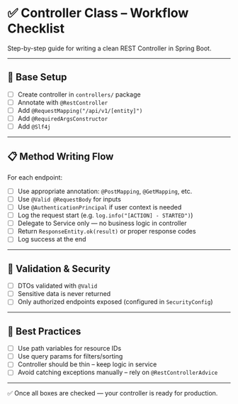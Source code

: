 # ✅ Controller Class – Workflow Checklist

Step-by-step guide for writing a clean REST Controller in Spring Boot.

---

## 🧱 Base Setup

- [ ] Create controller in `controllers/` package
- [ ] Annotate with `@RestController`
- [ ] Add `@RequestMapping("/api/v1/[entity]")`
- [ ] Add `@RequiredArgsConstructor`
- [ ] Add `@Slf4j`

---

## 📋 Method Writing Flow

For each endpoint:

- [ ] Use appropriate annotation: `@PostMapping`, `@GetMapping`, etc.
- [ ] Use `@Valid @RequestBody` for inputs
- [ ] Use `@AuthenticationPrincipal` if user context is needed
- [ ] Log the request start (e.g. `log.info("[ACTION] - STARTED")`)
- [ ] Delegate to Service only — no business logic in controller
- [ ] Return `ResponseEntity.ok(result)` or proper response codes
- [ ] Log success at the end

---

## 🧪 Validation & Security

- [ ] DTOs validated with `@Valid`
- [ ] Sensitive data is never returned
- [ ] Only authorized endpoints exposed (configured in `SecurityConfig`)

---

## 📌 Best Practices

- [ ] Use path variables for resource IDs
- [ ] Use query params for filters/sorting
- [ ] Controller should be thin – keep logic in service
- [ ] Avoid catching exceptions manually – rely on `@RestControllerAdvice`

---

✅ Once all boxes are checked — your controller is ready for production.
